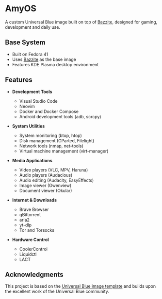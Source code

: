 # AmyOS

A custom Universal Blue image built on top of [Bazzite](https://bazzite.gg/), designed for gaming, development and daily use.

## Base System

- Built on Fedora 41
- Uses [Bazzite](https://bazzite.gg/) as the base image
- Features KDE Plasma desktop environment

## Features

- **Development Tools**
  - Visual Studio Code
  - Neovim
  - Docker and Docker Compose
  - Android development tools (adb, scrcpy)

- **System Utilities**
  - System monitoring (btop, htop)
  - Disk management (GParted, Filelight)
  - Network tools (nmap, net-tools)
  - Virtual machine management (virt-manager)

- **Media Applications**
  - Video players (VLC, MPV, Haruna)
  - Audio players (Audacious)
  - Audio editing (Audacity, EasyEffects)
  - Image viewer (Gwenview)
  - Document viewer (Okular)

- **Internet & Downloads**
  - Brave Browser
  - qBittorrent
  - aria2
  - yt-dlp
  - Tor and Torsocks

- **Hardware Control**
  - CoolerControl
  - Liquidctl
  - LACT

## Acknowledgments

This project is based on the [Universal Blue image template](https://github.com/ublue-os/image-template) and builds upon the excellent work of the Universal Blue community.
